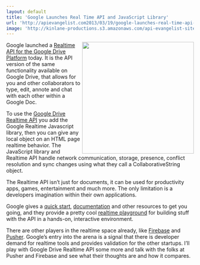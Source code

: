 ```yaml
---
layout: default
title: 'Google Launches Real Time API and JavaScript Library'
url: 'http://apievangelist.com2013/03/19/google-launches-real-time-api-and-javascript-library/'
image: 'http://kinlane-productions.s3.amazonaws.com/api-evangelist-site/blog/google-real-time-api-playground.png'
---
```



<p>
     <a href="https://developers.google.com/drive/realtime/" target="_blank"><img src="https://s3.amazonaws.com/kinlane-productions/google-realtime/google-real-time-api-playground.png"  width="300" align="right" /></a>
</p>
<p>
     Google launched a <a href="http://googledevelopers.blogspot.com/2013/03/build-collaborative-apps-with-google.html">Realtime API for the Google Drive Platform</a> today. It is the API version of the same functionality available on Google Drive, that allows for you and other collaborators to type, edit, annote and chat with each other within a Google Doc.
</p>
<p>
     To use the <a href="https://developers.google.com/drive/realtime/" target="_blank">Google Drive Realtime API</a> you add the Google Realtime Javascript library, then you can give any local object on an HTML page realtime behavior. The JavaScript library and Realtime API handle network communication, storage, presence, conflict resolution and sync changes using what they call a CollaborativeString object.
</p>
<p>
     The Realtime API isn’t just for documents, it can be used for productivity apps, games, entertainment and much more. The only limitation is a developers imagination within their own applications.
</p>
<p>
     Google gives a <a href="https://developers.google.com/drive/realtime/realtime-quickstart">quick start</a>, <a href="https://developers.google.com/drive/realtime/reference/">documentation</a> and other resources to get you going, and they provide a pretty cool <a href="https://realtimeplayground.appspot.com/">realtime playground</a> for building stuff with the API in a hands-on, interactive environment.
</p>
<p>
     There are other players in the realtime space already, like <a href="https://www.firebase.com/">Firebase</a> and <a href="http://pusher.com/">Pusher</a>. Google’s entry into the arena is a signal that there is developer demand for realtime tools and provides validation for the other startups. I’ll play with Google Drive Realtime API some more and talk with the folks at Pusher and Firebase and see what their thoughts are and how it compares.
</p>
